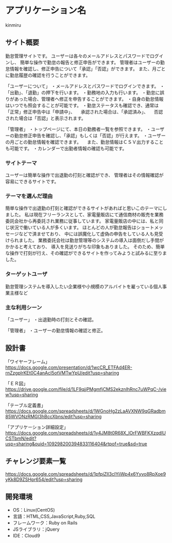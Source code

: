 # アプリケーション名
 kinmiru

## サイト概要
勤怠管理サイトです。
ユーザーは各々のメールアドレスとパスワードでログインし、
簡単な操作で勤怠の報告と修正申告ができます。
管理者はユーザーの勤怠情報を確認し、修正申告について「承認」「否認」ができます。
また、月ごとに勤怠履歴の確認を行うことができます。

「ユーザーについて」
・メールアドレスとパスワードでログインできます。
・「出勤」、「退勤」の押下を行います。
・勤務地の入力も行います。
・勤怠に誤りがあった場合、管理者へ修正を申告することができます。
・自身の勤怠情報はいつでも照会することが可能です。
・勤怠ステータスも確認でき、通常は「正常」修正申告中は「申請中」、
　承認された場合は、「承認済み」、
　否認された場合は「否認」と表示されます。

「管理者」
・トップページにて、本日の勤務者一覧を参照できます。
・ユーザーの勤怠修正申告を確認し、「承認」もしくは「否認」が行えます。
・ユーザーの月ごとの勤怠情報を確認できます。
　また、勤怠情報はＣＳＶ出力することも可能です。
・カレンダーで出勤者情報の確認も可能です。

### サイトテーマ
ユーザーは簡単な操作で出退勤の打刻と確認ができ、
管理者はその情報確認が容易にできるサイトです。


### テーマを選んだ理由
簡単な操作で出退勤の打刻と確認ができるサイトがあればと思いこのテーマにしました。
私は現在フリーランスとして、家電量販店にて通信商材の販売を業務委託会社から再委託され業務に従事しています。
家電量販店の中には、私と同じ状況で働いている人が多くいます。
ほとんどの人が勤怠報告はショートメッセージなどで済ませており、
中には誤魔化して虚偽の申告をしている人も見受けられました。
業務委託会社は勤怠管理等のシステムの導入は面倒だし手間がかかると考えており、
導入を見送りがちな印象もありました。
そのため、簡単な操作で打刻が行え、その確認ができるサイトを作ってみようと試みるに至りました。

### ターゲットユーザ
勤怠管理システムを導入したい企業様や小規模のアルバイトを雇っている個人事業主様など

### 主な利用シーン
「ユーザー」
・出退勤時の打刻とその確認。

「管理者」
・ユーザーの勤怠情報の確認と修正。

## 設計書

「ワイヤーフレーム」
https://docs.google.com/presentation/d/1wcCR_ETFAd4ER-rnZzgplrKEt0C4anAcI5otVMTwYpU/edit?usp=sharing

「ＥＲ図」
https://drive.google.com/file/d/1LF9qjjPMgmfjCMS2ekznlhRnc7uWPqC-/view?usp=sharing

「テーブル定義書」
https://docs.google.com/spreadsheets/d/1WGnoHg2zLaAVXNW9qGRadbm85WVONzRMGl3hBccXbns/edit?usp=sharing

「アプリケーション詳細設定」
https://docs.google.com/spreadsheets/d/1y4JM8t0R68X_lOrFWBFKXzqdlUCSTbmN/edit?usp=sharing&ouid=109298200394833116404&rtpof=true&sd=true

## チャレンジ要素一覧
https://docs.google.com/spreadsheets/d/1pfpiZIl3cIYiiWp4x6Yyvo8RpXoe9yKk8D9ZSHpr654/edit?usp=sharing

## 開発環境
- OS：Linux(CentOS)
- 言語：HTML,CSS,JavaScript,Ruby,SQL
- フレームワーク：Ruby on Rails
- JSライブラリ：jQuery
- IDE：Cloud9


